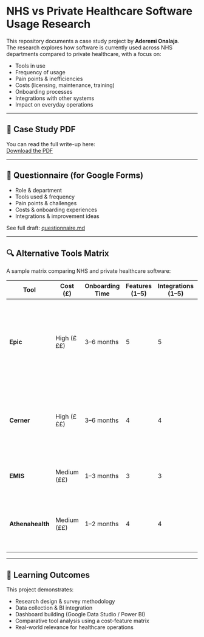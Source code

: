 # NHS vs Private Healthcare Software Usage Research

This repository documents a case study project by **Aderemi Onalaja**.  
The research explores how software is currently used across NHS departments compared to private healthcare, with a focus on:

- Tools in use
- Frequency of usage
- Pain points & inefficiencies
- Costs (licensing, maintenance, training)
- Onboarding processes
- Integrations with other systems
- Impact on everyday operations

---

## 📄 Case Study PDF
You can read the full write-up here:  
[Download the PDF](./software_usage_case_study.pdf)

---

## 📝 Questionnaire (for Google Forms)
- Role & department
- Tools used & frequency
- Pain points & challenges
- Costs & onboarding experiences
- Integrations & improvement ideas

See full draft: [questionnaire.md](./questionnaire.md)

---

## 🔍 Alternative Tools Matrix
A sample matrix comparing NHS and private healthcare software:

| Tool        | Cost (£) | Onboarding Time | Features (1–5) | Integrations (1–5) | Usability (1–5) | Notes |
|-------------|----------|-----------------|----------------|---------------------|-----------------|-------|
| **Epic**    | High (£££) | 3–6 months       | 5              | 5                   | 3               | Widely used in NHS trusts, highly integrated but expensive and complex to learn. |
| **Cerner**  | High (£££) | 3–6 months       | 4              | 4                   | 3               | Strong EHR platform, big presence in NHS and US private sector. |
| **EMIS**    | Medium (££) | 1–3 months       | 3              | 3                   | 4               | Common in GP practices across the NHS. |
| **Athenahealth** | Medium (££) | 1–2 months | 4              | 4                   | 5               | Cloud-based, widely used in private US sector. |

---

## 🎯 Learning Outcomes
This project demonstrates:
- Research design & survey methodology
- Data collection & BI integration
- Dashboard building (Google Data Studio / Power BI)
- Comparative tool analysis using a cost-feature matrix
- Real-world relevance for healthcare operations
